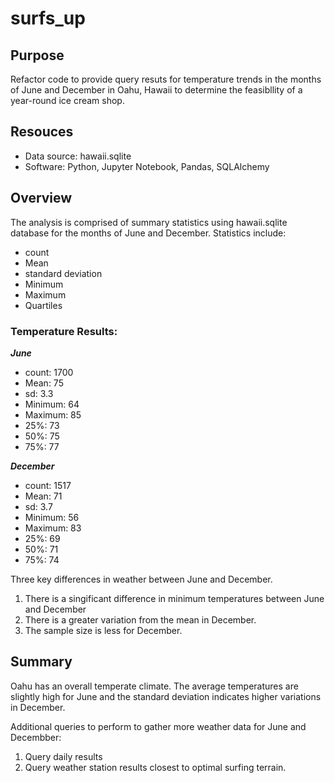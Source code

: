# surfs_up

## Purpose

Refactor code to provide query resuts for temperature trends in the months of June and December in Oahu, Hawaii to determine the feasibllity of a year-round ice cream shop.

## Resouces
- Data source:  hawaii.sqlite
- Software:  Python, Jupyter Notebook, Pandas, SQLAlchemy

## Overview 
The analysis is comprised of summary statistics using hawaii.sqlite database for the months of June and December. Statistics include:
- count
- Mean
- standard deviation
- Minimum
- Maximum
- Quartiles

### Temperature Results:

***June***
- count:         1700 
- Mean:          75
- sd:            3.3
- Minimum:       64
- Maximum:       85
- 25%:           73
- 50%:           75
- 75%:           77<br>

***December***  
- count:        1517 
- Mean:         71
- sd:           3.7
- Minimum:      56
- Maximum:      83
- 25%:          69
- 50%:          71
- 75%:          74


Three key differences in weather between June and December.
1. There is a singificant difference in minimum temperatures between June and December
2. There is a greater variation from the mean in December.
3. The sample size is less for December.

## Summary

Oahu has an overall temperate climate. The average temperatures are slightly high for June and the standard deviation indicates higher variations in December.<br> 

Additional queries to perform to gather more weather data for June and Decembber:
1. Query daily results
2. Query weather station results closest to optimal surfing terrain. 
